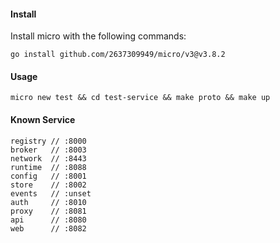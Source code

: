 #### Install

Install micro with the following commands:

```shell
go install github.com/2637309949/micro/v3@v3.8.2
```

#### Usage

```shell
micro new test && cd test-service && make proto && make up
```


#### Known Service

```
registry // :8000
broker   // :8003
network  // :8443
runtime  // :8088
config   // :8001
store    // :8002
events   // :unset
auth     // :8010
proxy    // :8081
api      // :8080
web      // :8082
```
